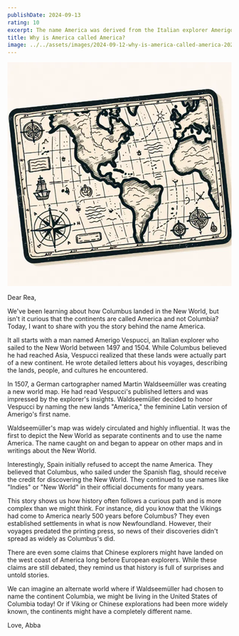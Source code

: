 ```yaml
---
publishDate: 2024-09-13
rating: 10
excerpt: The name America was derived from the Italian explorer Amerigo Vespucci, who discovered new lands and wrote about his experiences.
title: Why is America called America?
image: ../../assets/images/2024-09-12-why-is-america-called-america-20240913060706663.webp
---
```


![center|300](../../assets/images/2024-09-12-why-is-america-called-america-20240913060706663.webp)

Dear Rea,

We've been learning about how Columbus landed in the New World, but isn't it curious that the continents are called America and not Columbia? Today, I want to share with you the story behind the name America.

It all starts with a man named Amerigo Vespucci, an Italian explorer who sailed to the New World between 1497 and 1504. While Columbus believed he had reached Asia, Vespucci realized that these lands were actually part of a new continent. He wrote detailed letters about his voyages, describing the lands, people, and cultures he encountered.

In 1507, a German cartographer named Martin Waldseemüller was creating a new world map. He had read Vespucci's published letters and was impressed by the explorer's insights. Waldseemüller decided to honor Vespucci by naming the new lands "America," the feminine Latin version of Amerigo's first name.

Waldseemüller's map was widely circulated and highly influential. It was the first to depict the New World as separate continents and to use the name America. The name caught on and began to appear on other maps and in writings about the New World.

Interestingly, Spain initially refused to accept the name America. They believed that Columbus, who sailed under the Spanish flag, should receive the credit for discovering the New World. They continued to use names like "Indies" or "New World" in their official documents for many years.

This story shows us how history often follows a curious path and is more complex than we might think. For instance, did you know that the Vikings had come to America nearly 500 years before Columbus? They even established settlements in what is now Newfoundland. However, their voyages predated the printing press, so news of their discoveries didn't spread as widely as Columbus's did.

There are even some claims that Chinese explorers might have landed on the west coast of America long before European explorers. While these claims are still debated, they remind us that history is full of surprises and untold stories.

We can imagine an alternate world where if Waldseemüller had chosen to name the continent Columbia, we might be living in the United States of Columbia today! Or if Viking or Chinese explorations had been more widely known, the continents might have a completely different name.

Love, Abba
